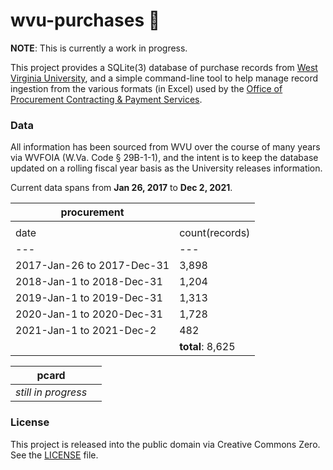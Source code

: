 # wvu-purchases 💸

**NOTE**: This is currently a work in progress.

This project provides a SQLite(3) database of purchase records from [West Virginia University](https://wvu.edu), and a simple command-line tool to help manage record ingestion from the various formats (in Excel) used by the [Office of Procurement Contracting & Payment Services](https://procurement.wvu.edu/).

### Data

All information has been sourced from WVU over the course of many years via WVFOIA (W.Va. Code § 29B-1-1), and the intent is to keep the database updated on a rolling fiscal year basis as the University releases information.

Current data spans from **Jan 26, 2017** to **Dec 2, 2021**.

| procurement ||
|---|---|
| | |
| date | count(records) |
|---|---|
| 2017-Jan-26 to 2017-Dec-31 | 3,898 |
| 2018-Jan-1 to 2018-Dec-31 | 1,204 |
| 2019-Jan-1 to 2019-Dec-31 | 1,313 |
| 2020-Jan-1 to 2020-Dec-31 | 1,728 |
| 2021-Jan-1 to 2021-Dec-2 | 482 |
| | **total**: 8,625 |

| pcard ||
|---|---|
| _still in progress_ | |


### License

This project is released into the public domain via Creative Commons Zero. See the [LICENSE](./LICENSE) file.